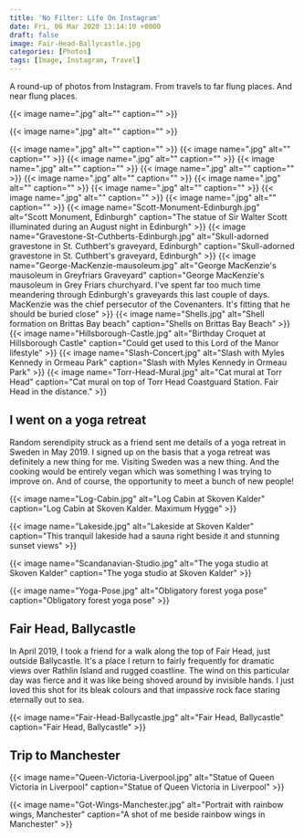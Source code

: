 ```yaml
---
title: 'No Filter: Life On Instagram'
date: Fri, 06 Mar 2020 13:14:10 +0000
draft: false
image: Fair-Head-Ballycastle.jpg
categories: [Photos]
tags: [Image, Instagram, Travel]
---
```


A round-up of photos from Instagram. From travels to far flung places. And near flung places.
<!--more-->


{{< image name=".jpg" alt="" caption="" >}}

{{< image name=".jpg" alt="" caption="" >}}

{{< image name=".jpg" alt="" caption="" >}}
{{< image name=".jpg" alt="" caption="" >}}
{{< image name=".jpg" alt="" caption="" >}}
{{< image name=".jpg" alt="" caption="" >}}
{{< image name=".jpg" alt="" caption="" >}}
{{< image name=".jpg" alt="" caption="" >}}
{{< image name=".jpg" alt="" caption="" >}}
{{< image name=".jpg" alt="" caption="" >}}
{{< image name=".jpg" alt="" caption="" >}}
{{< image name=".jpg" alt="" caption="" >}}
{{< image name="Scott-Monument-Edinburgh.jpg" alt="Scott Monument, Edinburgh" caption="The statue of Sir Walter Scott illuminated during an August night in Edinburgh" >}}
{{< image name="Gravestone-St-Cuthberts-Edinburgh.jpg" alt="Skull-adorned gravestone in St. Cuthbert's graveyard, Edinburgh" caption="Skull-adorned gravestone in St. Cuthbert's graveyard, Edinburgh" >}}
{{< image name="George-MacKenzie-mausoleum.jpg" alt="George MacKenzie's mausoleum in Greyfriars Graveyard" caption="George MacKenzie's mausoleum in Grey Friars churchyard. I've spent far too much time meandering through Edinburgh's graveyards this last couple of days. MacKenzie was the chief persecutor of the Covenanters. It's fitting that he should be buried close" >}}
{{< image name="Shells.jpg" alt="Shell formation on Brittas Bay beach" caption="Shells on Brittas Bay Beach" >}}
{{< image name="Hillsborough-Castle.jpg" alt="Birthday Croquet at Hillsborough Castle" caption="Could get used to this Lord of the Manor lifestyle" >}}
{{< image name="Slash-Concert.jpg" alt="Slash with Myles Kennedy in Ormeau Park" caption="Slash with Myles Kennedy in Ormeau Park" >}}
{{< image name="Torr-Head-Mural.jpg" alt="Cat mural at Torr Head" caption="Cat mural on top of Torr Head Coastguard Station. Fair Head in the distance." >}}

## I went on a yoga retreat

Random serendipity struck as a friend sent me details of a yoga retreat in Sweden in May 2019. I signed up on the basis that a yoga retreat was definitely a new thing for me. Visiting Sweden was a new thing. And the cooking would be entirely vegan which was something I was trying to improve on. And of course, the opportunity to meet a bunch of new people!

{{< image name="Log-Cabin.jpg" alt="Log Cabin at Skoven Kalder" caption="Log Cabin at Skoven Kalder. Maximum Hygge" >}}

{{< image name="Lakeside.jpg" alt="Lakeside at Skoven Kalder" caption="This tranquil lakeside had a sauna right beside it and stunning sunset views" >}}

{{< image name="Scandanavian-Studio.jpg" alt="The yoga studio at Skoven Kalder" caption="The yoga studio at Skoven Kalder" >}}

{{< image name="Yoga-Pose.jpg" alt="Obligatory forest yoga pose" caption="Obligatory forest yoga pose" >}}

## Fair Head, Ballycastle

In April 2019, I took a friend for a walk along the top of Fair Head, just outside Ballycastle. It's a place I return to fairly frequently for dramatic views over Rathlin Island and rugged coastline. The wind on this particular day was fierce and it was like being shoved around by invisible hands. I just loved this shot for its bleak colours and that impassive rock face staring eternally out to sea.

{{< image name="Fair-Head-Ballycastle.jpg" alt="Fair Head, Ballycastle" caption="Fair Head, Ballycastle" >}}

## Trip to Manchester

{{< image name="Queen-Victoria-Liverpool.jpg" alt="Statue of Queen Victoria in Liverpool" caption="Statue of Queen Victoria in Liverpool" >}}

{{< image name="Got-Wings-Manchester.jpg" alt="Portrait with rainbow wings, Manchester" caption="A shot of me beside rainbow wings in Manchester" >}}

